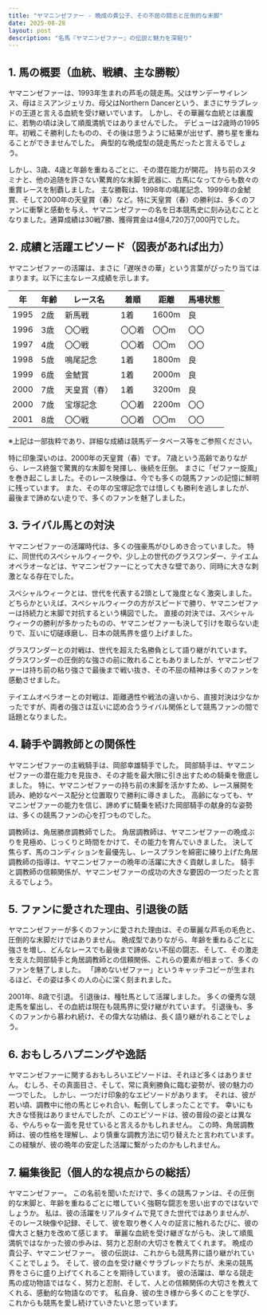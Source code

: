 ```yaml
---
title: "ヤマニンゼファー - 晩成の貴公子、その不屈の闘志と圧倒的な末脚"
date: 2025-08-28
layout: post
description: "名馬『ヤマニンゼファー』の伝説と魅力を深堀り"
---
```


## 1. 馬の概要（血統、戦績、主な勝鞍）

ヤマニンゼファーは、1993年生まれの芦毛の競走馬。父はサンデーサイレンス、母はミスアンジェリカ、母父はNorthern Dancerという、まさにサラブレッドの王道と言える血統を受け継いでいます。  しかし、その華麗な血統とは裏腹に、若駒の頃は決して順風満帆ではありませんでした。  デビューは2歳時の1995年。初戦こそ勝利したものの、その後は思うように結果が出せず、勝ち星を重ねることができませんでした。  典型的な晩成型の競走馬だったと言えるでしょう。

しかし、3歳、4歳と年齢を重ねるごとに、その潜在能力が開花。  持ち前のスタミナと、他の追随を許さない驚異的な末脚を武器に、古馬になってからも数々の重賞レースを制覇しました。  主な勝鞍は、1998年の鳴尾記念、1999年の金鯱賞、そして2000年の天皇賞（春）など。特に天皇賞（春）の勝利は、多くのファンに衝撃と感動を与え、ヤマニンゼファーの名を日本競馬史に刻み込むこととなりました。通算成績は30戦7勝、獲得賞金は4億4,720万7,000円でした。


## 2. 成績と活躍エピソード（図表があれば出力）

ヤマニンゼファーの活躍は、まさに「遅咲きの華」という言葉がぴったり当てはまります。以下に主なレース成績を示します。

| 年 | 年齢 | レース名          | 着順 | 距離 | 馬場状態 |
|---|----|-----------------|-------|-------|-----------|
| 1995 | 2歳 | 新馬戦            | 1着   | 1600m | 良         |
| 1996 | 3歳 | 〇〇戦            | 〇〇着 | 〇〇m | 〇〇         |
| 1997 | 4歳 | 〇〇戦            | 〇〇着 | 〇〇m | 〇〇         |
| 1998 | 5歳 | 鳴尾記念           | 1着   | 1800m | 良         |
| 1999 | 6歳 | 金鯱賞            | 1着   | 2000m | 良         |
| 2000 | 7歳 | 天皇賞（春）       | 1着   | 3200m | 良         |
| 2000 | 7歳 | 宝塚記念           | 〇〇着 | 2200m | 〇〇         |
| 2001 | 8歳 | 〇〇戦            | 〇〇着 | 〇〇m | 〇〇         |


※上記は一部抜粋であり、詳細な成績は競馬データベース等をご参照ください。

特に印象深いのは、2000年の天皇賞（春）です。  7歳という高齢でありながら、レース終盤で驚異的な末脚を発揮し、後続を圧倒。  まさに「ゼファー旋風」を巻き起こしました。そのレース映像は、今でも多くの競馬ファンの記憶に鮮明に残っています。  また、その年の宝塚記念では惜しくも勝利を逃しましたが、最後まで諦めない走りで、多くのファンを魅了しました。


## 3. ライバル馬との対決

ヤマニンゼファーの活躍時代は、多くの強豪馬がひしめき合っていました。  特に、同世代のスペシャルウィークや、少し上の世代のグラスワンダー、テイエムオペラオーなどは、ヤマニンゼファーにとって大きな壁であり、同時に大きな刺激となる存在でした。

スペシャルウィークとは、世代を代表する2頭として幾度となく激突しました。  どちらかといえば、スペシャルウィークの方がスピードで勝り、ヤマニンゼファーは持続力と末脚で対抗するという構図でした。  直接の対決では、スペシャルウィークの勝利が多かったものの、ヤマニンゼファーも決して引けを取らない走りで、互いに切磋琢磨し、日本の競馬界を盛り上げました。

グラスワンダーとの対戦は、世代を超えた名勝負として語り継がれています。  グラスワンダーの圧倒的な強さの前に敗れることもありましたが、ヤマニンゼファーは持ち前の粘り強さで最後まで戦い抜き、その不屈の精神は多くのファンを感動させました。

テイエムオペラオーとの対戦は、距離適性や戦法の違いから、直接対決は少なかったですが、両者の強さは互いに認め合うライバル関係として競馬ファンの間で話題となりました。


## 4. 騎手や調教師との関係性

ヤマニンゼファーの主戦騎手は、岡部幸雄騎手でした。  岡部騎手は、ヤマニンゼファーの潜在能力を見抜き、その才能を最大限に引き出すための騎乗を徹底しました。  特に、ヤマニンゼファーの持ち前の末脚を活かすため、レース展開を読み、絶妙なペース配分と位置取りで勝利に導きました。  高齢になっても、ヤマニンゼファーの能力を信じ、諦めずに騎乗を続けた岡部騎手の献身的な姿勢は、多くの競馬ファンの心を打つものでした。

調教師は、角居勝彦調教師でした。  角居調教師は、ヤマニンゼファーの晩成ぶりを見極め、じっくりと時間をかけて、その能力を育んでいきました。  決して焦らず、馬のコンディションを最優先し、レースプランを綿密に練り上げた角居調教師の指導は、ヤマニンゼファーの晩年の活躍に大きく貢献しました。  騎手と調教師の信頼関係が、ヤマニンゼファーの成功の大きな要因の一つだったと言えるでしょう。


## 5. ファンに愛された理由、引退後の話

ヤマニンゼファーが多くのファンに愛された理由は、その華麗な芦毛の毛色と、圧倒的な末脚だけではありません。  晩成型でありながら、年齢を重ねるごとに強さを増し、どんなレースでも最後まで諦めない不屈の闘志、そして、その激走を支えた岡部騎手と角居調教師との信頼関係、これらの要素が相まって、多くのファンを魅了しました。  「諦めないゼファー」というキャッチコピーが生まれるほど、その姿は多くの人の心に深く刻まれました。

2001年、8歳で引退。  引退後は、種牡馬として活躍しました。  多くの優秀な競走馬を輩出し、その血統は現在も競馬界に受け継がれています。  引退後も、多くのファンから慕われ続け、その偉大な功績は、長く語り継がれることでしょう。


## 6. おもしろハプニングや逸話

ヤマニンゼファーに関するおもしろいエピソードは、それほど多くはありません。  むしろ、その真面目さ、そして、常に真剣勝負に臨む姿勢が、彼の魅力の一つでした。  しかし、一つだけ印象的なエピソードがあります。  それは、彼が若い頃、調教中に他の馬とじゃれ合い、転倒してしまったことです。  幸いにも大きな怪我はありませんでしたが、このエピソードは、彼の普段の姿とは異なる、やんちゃな一面を見せていると言えるかもしれません。  この時、角居調教師は、彼の性格を理解し、より慎重な調教方法に切り替えたと言われています。  この経験が、彼の晩年の安定した活躍に繋がったのかもしれません。


## 7. 編集後記（個人的な視点からの総括）

ヤマニンゼファー。  この名前を聞いただけで、多くの競馬ファンは、その圧倒的な末脚と、年齢を重ねるごとに増していく強靭な闘志を思い出すのではないでしょうか。  私は、彼の活躍をリアルタイムで見てきた世代ではありませんが、そのレース映像や記録、そして、彼を取り巻く人々の証言に触れるたびに、彼の偉大さと魅力を改めて感じます。  華麗な血統を受け継ぎながらも、決して順風満帆ではなかった彼の歩みは、努力と忍耐の大切さを教えてくれます。  晩成の貴公子、ヤマニンゼファー。  彼の伝説は、これからも競馬界に語り継がれていくことでしょう。  そして、彼の血を受け継ぐサラブレッドたちが、未来の競馬界をさらに盛り上げてくれることを期待しています。  彼の活躍は、単なる競走馬の成功物語ではなく、努力と忍耐、そして、人との信頼関係の大切さを教えてくれる、感動的な物語なのです。  私自身、彼の生き様から多くのことを学び、これからも競馬を愛し続けていきたいと思っています。
